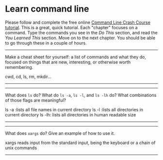 # Learn command line

Please follow and complete the free online [Command Line Crash Course
tutorial](http://cli.learncodethehardway.org/book/). This is a great,
quick tutorial. Each "chapter" focuses on a command. Type the commands
you see in the _Do This_ section, and read the _You Learned This_
section. Move on to the next chapter. You should be able to go through
these in a couple of hours.


---

Make a cheat sheet for yourself: a list of commands and what they do, focused on things that are new, interesting, or otherwise worth remembering.

cwd, cd, ls, rm, mkdir...

---


---

What does `ls` do? What do `ls -a`, `ls -l`, and `ls -lh` do? What combinations of those flags are meaningful?

ls -a :lists all file names in current directory
ls -l :lists all directories in current directory
ls -lh: lists all directories in human readable size

---


---

What does `xargs` do? Give an example of how to use it.

xargs reads input from the standard input, being the keyboard or a chain of unix commands

---
